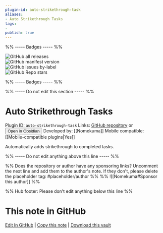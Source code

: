 ```yaml
---
plugin-id: auto-strikethrough-task
aliases:
- Auto Strikethrough Tasks
tags: 
- 
publish: true
---
```


%% ----- Badges ----- %%

![GitHub all releases](https://img.shields.io/github/downloads/Nomekuma/auto-strikethrough-task-obsidian-pluggin/total?color=573E7A&logo=github&style=for-the-badge)   
![GitHub manifest version](https://img.shields.io/github/manifest-json/v/Nomekuma/auto-strikethrough-task-obsidian-pluggin?color=573E7A&logo=github&style=for-the-badge)   
![GitHub issues by-label](https://img.shields.io/github/issues/Nomekuma/auto-strikethrough-task-obsidian-pluggin/help%20wanted?color=573E7A&logo=github&style=for-the-badge)   
![GitHub Repo stars](https://img.shields.io/github/stars/Nomekuma/auto-strikethrough-task-obsidian-pluggin?color=573E7A&logo=github&style=for-the-badge)

%% ----- Badges ----- %%

%% ----- Do not edit this section ----- %%

# Auto Strikethrough Tasks

Plugin ID: `auto-strikethrough-task`
Links: [GitHub repository](https://github.com/Nomekuma/auto-strikethrough-task-obsidian-pluggin) or [<button id=HH>Open in Obsidian</button>](obsidian://show-plugin?id=auto-strikethrough-task)
Developed by: [[Nomekuma]]
Mobile compatible: [[Mobile-compatible plugins|Yes]]

Automatically adds strikethrough to completed tasks.

%% ----- Do not edit anything above this line ----- %% 

%% Does the repository or author have any sponsoring links? Uncomment the next line and add them to the author's note. If they don't, please delete the placeholder tag: #placeholder/author %%
%% ![[Nomekuma#Sponsor this author]] %%

%% Hub footer: Please don't edit anything below this line %%

# This note in GitHub

<span class="git-footer">[Edit In GitHub](https://github.dev/obsidian-community/obsidian-hub/blob/main/02%20-%20Community%20Expansions/02.05%20All%20Community%20Expansions/Plugins/auto-strikethrough-task.md "git-hub-edit-note") | [Copy this note](https://raw.githubusercontent.com/obsidian-community/obsidian-hub/main/02%20-%20Community%20Expansions/02.05%20All%20Community%20Expansions/Plugins/auto-strikethrough-task.md "git-hub-copy-note") | [Download this vault](https://github.com/obsidian-community/obsidian-hub/archive/refs/heads/main.zip "git-hub-download-vault") </span>
